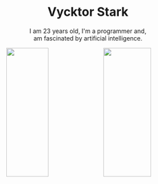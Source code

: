 <p align="center">
 <h1 align="center">Vycktor Stark</h1>
 <p align="center">I am 23 years old, I'm a programmer and,</br> am fascinated by artificial intelligence.</p>
</p>

<center>
  <img width="44%" height="300px" align="left" src="https://github-readme-stats.vercel.app/api?username=VycktorStark&show_icons=true&hide_border=false" /> 
  <img width="47%" height="300px" align="left" src="https://github-readme-stats.vercel.app/api/top-langs/?username=VycktorStark&hide=html,css&layout=compact" />
</center>

